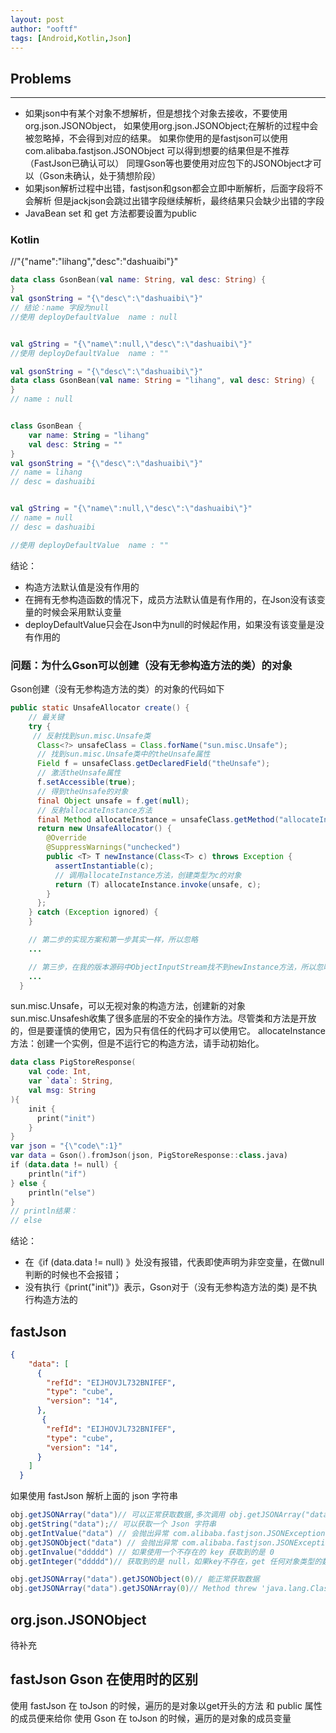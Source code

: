 ```yaml
---
layout: post
author: "ooftf"
tags: [Android,Kotlin,Json]
---
```


## Problems
---
* 如果json中有某个对象不想解析，但是想找个对象去接收，不要使用org.json.JSONObject，
  如果使用org.json.JSONObject;在解析的过程中会被忽略掉，不会得到对应的结果。
  如果你使用的是fastjson可以使用com.alibaba.fastjson.JSONObject 可以得到想要的结果但是不推荐（FastJson已确认可以）
  同理Gson等也要使用对应包下的JSONObject才可以（Gson未确认，处于猜想阶段）
* 如果json解析过程中出错，fastjson和gson都会立即中断解析，后面字段将不会解析
  但是jackjson会跳过出错字段继续解析，最终结果只会缺少出错的字段
* JavaBean set 和 get 方法都要设置为public

### Kotlin
//"{"name":"lihang","desc":"dashuaibi"}"
```kotlin
data class GsonBean(val name: String, val desc: String) {
}
val gsonString = "{\"desc\":\"dashuaibi\"}"
// 结论：name 字段为null
//使用 deployDefaultValue  name : null


val gString = "{\"name\":null,\"desc\":\"dashuaibi\"}"
//使用 deployDefaultValue  name : ""
```
```kotlin
val gsonString = "{\"desc\":\"dashuaibi\"}"
data class GsonBean(val name: String = "lihang", val desc: String) {
}
// name : null

```


```kotlin

class GsonBean {
    var name: String = "lihang"
    val desc: String = ""
}
val gsonString = "{\"desc\":\"dashuaibi\"}"
// name = lihang
// desc = dashuaibi


val gString = "{\"name\":null,\"desc\":\"dashuaibi\"}"
// name = null
// desc = dashuaibi

//使用 deployDefaultValue  name : ""
```

结论：
* 构造方法默认值是没有作用的
* 在拥有无参构造函数的情况下，成员方法默认值是有作用的，在Json没有该变量的时候会采用默认变量
* deployDefaultValue只会在Json中为null的时候起作用，如果没有该变量是没有作用的

### 问题：为什么Gson可以创建（没有无参构造方法的类）的对象
Gson创建（没有无参构造方法的类）的对象的代码如下

```java
public static UnsafeAllocator create() {
    // 最关键
    try {
     // 反射找到sun.misc.Unsafe类
      Class<?> unsafeClass = Class.forName("sun.misc.Unsafe");
      // 找到sun.misc.Unsafe类中的theUnsafe属性
      Field f = unsafeClass.getDeclaredField("theUnsafe");
      // 激活theUnsafe属性
      f.setAccessible(true);
      // 得到theUnsafe的对象
      final Object unsafe = f.get(null);
      // 反射allocateInstance方法
      final Method allocateInstance = unsafeClass.getMethod("allocateInstance", Class.class);
      return new UnsafeAllocator() {
        @Override
        @SuppressWarnings("unchecked")
        public <T> T newInstance(Class<T> c) throws Exception {
          assertInstantiable(c);
          // 调用allocateInstance方法，创建类型为c的对象
          return (T) allocateInstance.invoke(unsafe, c);
        }
      };
    } catch (Exception ignored) {
    }

  	// 第二步的实现方案和第一步其实一样，所以忽略
    ...

   	// 第三步，在我的版本源码中ObjectInputStream找不到newInstance方法，所以忽略
  	... 	
  }

```
sun.misc.Unsafe，可以无视对象的构造方法，创建新的对象
sun.misc.Unsafesh收集了很多底层的不安全的操作方法。尽管类和方法是开放的，但是要谨慎的使用它，因为只有信任的代码才可以使用它。
allocateInstance方法：创建一个实例，但是不运行它的构造方法，请手动初始化。

```kotlin
data class PigStoreResponse(
    val code: Int,
    var `data`: String,
    val msg: String
){
    init {
      print("init")
    }
}
var json = "{\"code\":1}"
var data = Gson().fromJson(json, PigStoreResponse::class.java)
if (data.data != null) {
    println("if")
} else {
    println("else")
}
// println结果：
// else
```
结论：
* 在《if (data.data != null) 》处没有报错，代表即使声明为非空变量，在做null判断的时候也不会报错；
* 没有执行《print("init")》表示，Gson对于（没有无参构造方法的类) 是不执行构造方法的


## fastJson
```json
{
    "data": [
      {
        "refId": "EIJHOVJL732BNIFEF",
        "type": "cube",
        "version": "14",
      },
       {
        "refId": "EIJHOVJL732BNIFEF",
        "type": "cube",
        "version": "14",
      }
    ]
  }
```
如果使用 fastJson 解析上面的 json 字符串

```java
obj.getJSONArray("data")// 可以正常获取数据,多次调用 obj.getJSONArray("data") 获取到的是同一个对象。
obj.getString("data");// 可以获取一个 Json 字符串
obj.getIntValue("data") // 会抛出异常 com.alibaba.fastjson.JSONException
obj.getJSONObject("data") // 会抛出异常 com.alibaba.fastjson.JSONException
obj.getInvalue("ddddd") // 如果使用一个不存在的 key 获取到的是 0
obj.getInteger("ddddd")// 获取到的是 null，如果key不存在，get 任何对象类型的数据获取到的都是 null

obj.getJSONArray("data").getJSONObject(0)// 能正常获取数据 
obj.getJSONArray("data").getJSONArray(0)// Method threw 'java.lang.ClassCastException' exception.  com.alibaba.fastjson.JSONObject cannot be cast to com.alibaba.fastjson.JSONArray
```

## org.json.JSONObject

待补充


## fastJson Gson 在使用时的区别
使用 fastJson 在 toJson 的时候，遍历的是对象以get开头的方法    和 public 属性的成员便来给你
使用 Gson 在 toJson 的时候，遍历的是对象的成员变量